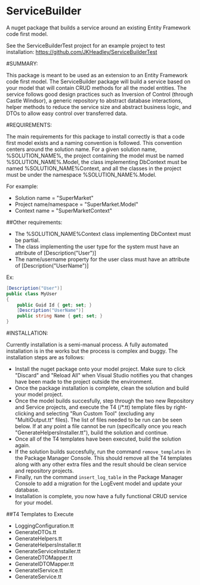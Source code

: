 # ServiceBuilder
A nuget package that builds a service around an existing Entity Framework code first model.

See the ServiceBuilderTest project for an example project to test installation: https://github.com/JKHeadley/ServiceBuilderTest

#SUMMARY:

This package is meant to be used as an extension to an Entity Framework code first model.  The ServiceBuilder package will build a
service based on your model that will contain CRUD methods for all the model entities.  The service follows good design practices such
as Inversion of Control (through Castle Windsor), a generic repository to abstract database interactions, helper methods to reduce the
service size and abstract business logic, and DTOs to allow easy control over transferred data.  

#REQUIREMENTS:

The main requirements for this package to install correctly is that a code first model exists and a naming convention is followed.
This convention centers around the solution name.  For a given solution name, %SOLUTION\_NAME%, the project containing the model must
be named %SOLUTION\_NAME%.Model, the class implementing DbContext must be named %SOLUTION\_NAME%Context, and all the classes in the
project must be under the namespace %SOLUTION\_NAME%.Model.

For example: 
- Solution name 			= "SuperMarket"
- Project name/namespace 	= "SuperMarket.Model"
- Context name 				= "SuperMarketContext"

##Other requirements:
- The %SOLUTION\_NAME%Context class implementing DbContext must be partial.
- The class implementing the user type for the system must have an attribute of [Description("User")]
- The name/username property for the user class must have an attribute of [Description("UserName")]

Ex:
```C#
[Description("User")]
public class MyUser
{
	public Guid Id { get; set; }
	[Description("UserName")]
	public string Name { get; set; }
}
```

#INSTALLATION:


Currently installation is a semi-manual process.  A fully automated installation is in the works but the process is 
complex and buggy.  The installation steps are as follows:

- Install the nuget package onto your model project. Make sure to click "Discard" and "Reload All" when
Visual Studio notifies you that changes have been made to the project outside the environment.  
- Once the package installation is complete, clean the solution and build your model project.
- Once the model builds succesfully, step through the two new Repository and Service projects, and execute the T4 (/*.tt) template files by 
right-clicking and selecting "Run Custom Tool" (excluding any "MultiOutput.tt" files). The list of files needed to be run can be seen below.
If at any point a file cannot be run (specifically once you reach "GenerateHelpersInstaller.tt"), build the solution and continue.
- Once all of the T4 templates have been executed, build the solution again.
- If the solution builds succesfully, run the command `remove_templates` in the Package Manager Console.  This should remove all the T4 templates
along with any other extra files and the result should be clean service and repository projects.
- Finally, run the command `insert_log_table` in the Package Manager Console to add a migration for the LogEvent model and update your database.
- Installation is complete, you now have a fully functional CRUD service for your model.
   

##T4 Templates to Execute
- LoggingConfiguration.tt
- GenerateDTOs.tt
- GenerateHelpers.tt
- GenerateHelpersInstaller.tt
- GenerateServiceInstaller.tt
- GenerateDTOMapper.tt
- GenerateIDTOMapper.tt
- GenerateIService.tt
- GenerateService.tt
